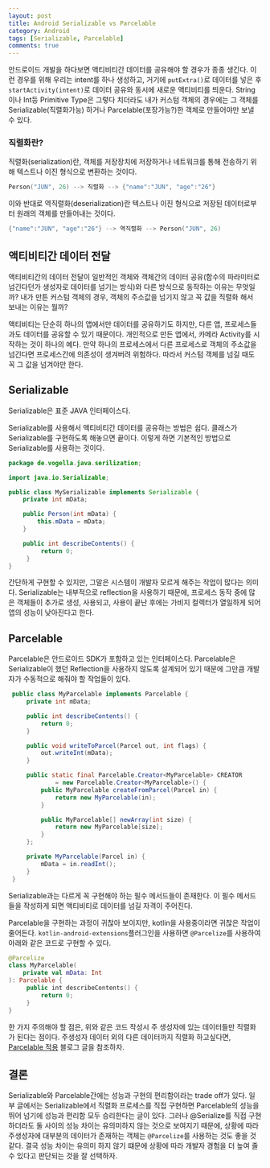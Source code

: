 ```yaml
---
layout: post
title: Android Serializable vs Parcelable
category: Android
tags: [Serializable, Parcelable]
comments: true
---
```


안드로이드 개발을 하다보면 액티비티간 데이터를 공유해야 할 경우가 종종 생긴다. 이런 경우를 위해 우리는 intent를 하나 생성하고, 거기에 `putExtra()`로 데이터를 넣은 후 `startActivity(intent)`로 데이터 공유와 동시에 새로운 액티비티를 띄운다. String이나 Int등 Primitive Type은 그렇다 치더라도 내가 커스텀 객체의 경우에는 그 객체를 Serializable(직렬화가능) 하거나 Parcelable(포장가능?)한 객체로 만들어야만 보낼 수 있다.

### 직렬화란?

직렬화(serialization)란, 객체를 저장장치에 저장하거나 네트워크를 통해 전송하기 위해 텍스트나 이진 형식으로 변환하는 것이다.

```kotlin
Person("JUN", 26) --> 직렬화 --> {"name":"JUN", "age":"26"}
```

이와 반대로 역직렬화(deserialization)란 텍스트나 이진 형식으로 저장된 데이터로부터 원래의 객체를 만들어내는 것이다.

```kotlin
{"name":"JUN", "age":"26"} --> 역직렬화 --> Person("JUN", 26)
```

## 액티비티간 데이터 전달

액티비티간의 데이터 전달이 일반적인 객체와 객체간의 데이터 공유(함수의 파라미터로 넘긴다던가 생성자로 데이터를 넘기는 방식)와 다른 방식으로 동작하는 이유는 무엇일까? 내가 만튼 커스텀 객체의 경우, 객체의 주소값을 넘기지 않고 꼭 값을 직렬화 해서 보내는 이유는 뭘까?

액티비티는 단순히 하나의 앱에서만 데이터를 공유하기도 하지만, 다른 앱, 프로세스들과도 데이터를 공유할 수 있기 때문이다. 개인적으로 만든 앱에서, 카메라 Activity를 시작하는 것이 하나의 예다. 만약 하나의 프로세스에서 다른 프로세스로 객체의 주소값을 넘긴다면 프로세스간에 의존성이 생겨버려 위험하다. 따라서 커스텀 객체를 넘길 때도 꼭 그 값을 넘겨야만 한다.

## Serializable

Serializable은 표준 JAVA 인터페이스다.

Serializable를 사용해서 액티비티간 데이터를 공유하는 방법은 쉽다. 클래스가 Serializable를 구현하도록 해놓으면 끝이다. 이렇게 하면 기본적인 방법으로 Serializable를 사용하는 것이다.

```java
package de.vogella.java.serilization;

import java.io.Serializable;

public class MySerializable implements Serializable {
    private int mData;

    public Person(int mData) {
        this.mData = mData;
    }

    public int describeContents() {
         return 0;
     }
}
```

간단하게 구현할 수 있지만, 그말은 시스템이 개발자 모르게 해주는 작업이 많다는 의미다. Serializable는 내부적으로 reflection을 사용하기 때문에, 프로세스 동작 중에 많은 객체들이 추가로 생성, 사용되고, 사용이 끝난 후에는 가비지 컬렉터가 열일하게 되어 앱의 성능이 낮아진다고 한다.

## Parcelable

Parcelable은 안드로이드 SDK가 포함하고 있는 인터페이스다. Parcelable은 Serializable이 했던 Reflection을 사용하지 않도록 설계되어 있기 때문에 그만큼 개발자가 수동적으로 해줘야 할 작업들이 있다.

```java
 public class MyParcelable implements Parcelable {
     private int mData;

     public int describeContents() {
         return 0;
     }

     public void writeToParcel(Parcel out, int flags) {
         out.writeInt(mData);
     }

     public static final Parcelable.Creator<MyParcelable> CREATOR
             = new Parcelable.Creator<MyParcelable>() {
         public MyParcelable createFromParcel(Parcel in) {
             return new MyParcelable(in);
         }

         public MyParcelable[] newArray(int size) {
             return new MyParcelable[size];
         }
     };

     private MyParcelable(Parcel in) {
         mData = in.readInt();
     }
 }
```

Serializable과는 다르게 꼭 구현해야 하는 필수 메서드들이 존재한다. 이 필수 메서드들을 작성하게 되면 액티비티로 데이터를 넘길 자격이 주어진다.

Parcelable을 구현하는 과정이 귀찮아 보이지만, kotlin을 사용중이라면 귀찮은 작업이 줄어든다. `kotlin-android-extensions`플러그인을 사용하면 `@Parcelize`를 사용하여 아래와 같은 코드로 구현할 수 있다.

```kotlin
@Parcelize
class MyParcelable(
    private val mData: Int
): Parcelable {
     public int describeContents() {
         return 0;
     }
}
```

한 가지 주의해야 할 점은, 위와 같은 코드 작성시 주 생성자에 있는 데이터들만 직렬화가 된다는 점이다. 주생성자 데이터 외의 다른 데이터까지 직렬화 하고싶다면, [Parcelable 적용](https://nobase-dev.tistory.com/238) 블로그 글을 참조하자.

## 결론

Serializable와 Parcelable간에는 성능과 구현의 편리함이라는 trade off가 있다. 일부 글에서는 Serializable에서 직렬화 프로세스를 직접 구현하면 Parcelable의 성능을 뛰어 넘기에 성능과 편리함 모두 승리한다는 글이 있다. 그러나 @Serialize를 직접 구현하더라도 둘 사이의 성능 차이는 유의미하지 않는 것으로 보여지기 때문에, 상황에 따라 주생성자에 대부분의 데이터가 존재하는 객체는 `@Parcelize`를 사용하는 것도 좋을 것 같다. 결국 성능 차이는 유의미 하지 않기 떄문에 상황에 따라 개발자 경험을 더 높여 줄 수 있다고 판단되는 것을 잘 선택하자.
